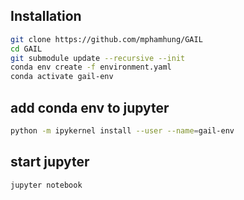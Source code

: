 ## Installation
```bash
git clone https://github.com/mphamhung/GAIL
cd GAIL
git submodule update --recursive --init
conda env create -f environment.yaml
conda activate gail-env
```
## add conda env to jupyter
```bash
python -m ipykernel install --user --name=gail-env
```
## start jupyter 
```bash
jupyter notebook
```
